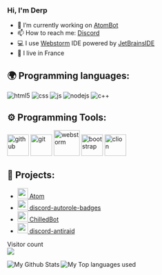 ### Hi, I'm Derp




- 🔭 I’m currently working on [AtomBot](https://github.com/Derpinou/AtomBot)
- 📫 How to reach me: [Discord](https://discord.gg/j9WzjnA)
- 💻 I use [Webstorm](https://www.jetbrains.com/fr-fr/webstorm/) IDE powered by [JetBrainsIDE](https://www.jetbrains.com/fr-fr/)
- 🥖 I live in France


## 🌍 Programming languages:
<p>
  <img alt="html5" src="https://img.shields.io/badge/-HTML5-E34F26?style=flat-square&logo=html5&logoColor=white" />
  <img alt="css" src="https://img.shields.io/badge/-CSS-00A6FF?style=flat-square&logo=css3&logoColor=white" />
  <img alt="js" src="https://img.shields.io/badge/-Javascript-FFEE00?style=flat-square&logo=javascript&logoColor=black" />
  <img alt="nodejs" src="https://img.shields.io/badge/-NodeJS-43853D?style=flat-square&logo=Node.js&logoColor=white" />
  <img alt="c++" src="https://img.shields.io/badge/-C++-21B500?style=flat-square&logo=C++&logoColor=white" />
  
</p>

## ⚙️ Programming Tools:
<p>
  <img alt="github" width="50px" src="https://raw.githubusercontent.com/coderjojo/coderjojo/master/img/github.svg"/>
    <img alt="git" width="50px" src="https://upload.wikimedia.org/wikipedia/commons/thumb/3/3f/Git_icon.svg/97px-Git_icon.svg.png"/ >
  <img alt="webstorm" width="60px" src="https://cdn.freebiesupply.com/logos/thumbs/2x/webstorm-icon-logo.png"/>
    <img alt="bootstrap" width="50px" src="https://img.icons8.com/color/452/bootstrap.png"/>
    <img alt="clion" width="50px" src="https://cdn.worldvectorlogo.com/logos/clion-1.svg"/>
</p>
  





## 🚩 Projects:
- [<img src="https://images.discordapp.net/avatars/683956301919027222/21accfeb46803203546b4fd7205ed68f.png?size=512" width="24"/> Atom](https://atom-bot.me)
- [<img src="https://upload.wikimedia.org/wikipedia/commons/thumb/d/db/Npm-logo.svg/540px-Npm-logo.svg.png" width="24"/> discord-autorole-badges](https://github.com/Derpinou/discord-autorole-badges)
- [<img src="https://images.discordapp.net/avatars/634818840542445580/eabd1fc9d9165714ad6662e7e6b35705.png?size=512" width="24"/> ChilledBot](https://top.gg/bot/634818840542445580)
- [<img src="https://upload.wikimedia.org/wikipedia/commons/thumb/d/db/Npm-logo.svg/540px-Npm-logo.svg.png" width="24"/> discord-antiraid](https://github.com/Derpinou/discord-antiraid)


<p align="left"> 
  Visitor count<br>
  <img src="https://profile-counter.glitch.me/Derpinou/count.svg" />
</p>

<img align="left" alt="My Github Stats" src="https://github-readme-stats.vercel.app/api?username=Derpinou&show_icons=true&hide_border=true" />
<img align="left" alt="My Top languages used" src="https://github-readme-stats.vercel.app/api/top-langs?username=derpinou&show_icons=true&theme=tokyonight&layout=compact" />
